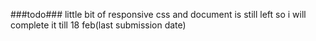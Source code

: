 ###todo###
little bit of responsive css and document is still left so i will complete it till 18 feb(last submission date) 